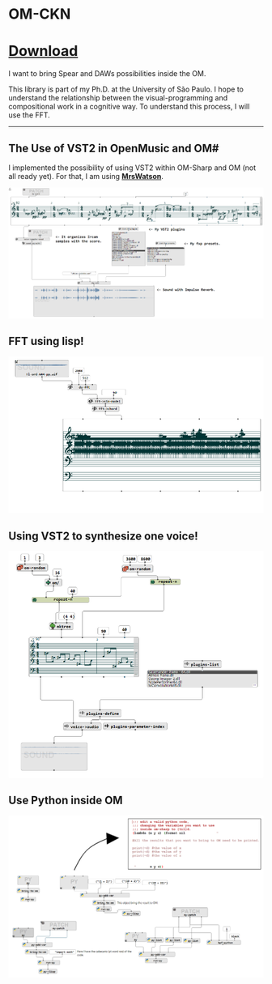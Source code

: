 # OM-CKN

# [Download](https://bit.ly/3eqkPBK)

I want to bring Spear and DAWs possibilities inside the OM.

This library is part of my Ph.D. at the University of São Paulo. I hope to understand the relationship between the visual-programming and compositional work in a cognitive way. To understand this process, I will use the FFT.

____________________________________________


## The Use of VST2 in OpenMusic and OM#


I implemented the possibility of using VST2 within OM-Sharp and OM (not all ready yet). For that, I am using **[MrsWatson](https://github.com/teragonaudio/MrsWatson)**. 


![VST2 use](https://github.com/charlesneimog/OM-CKN/blob/master/Wiki/VST2%20examples.png)

## FFT using lisp!

![FFT working](https://github.com/charlesneimog/OM-CKN/blob/master/Wiki/FFT%20working.png)

## Using VST2 to synthesize one voice!

![Voice to Audio](https://github.com/charlesneimog/OM-CKN/blob/master/Wiki/VOICE%20to%20Audio%20using%20VST2.png)

## Use Python inside OM

![Py Code Inside OM](https://raw.githubusercontent.com/charlesneimog/OM-CKN/master/resources/imagens/py-in-om.png)
